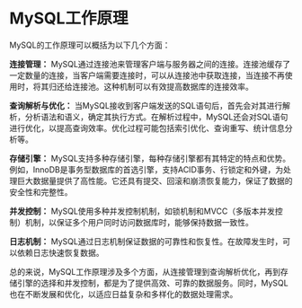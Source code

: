 # MySQL工作原理

MySQL的工作原理可以概括为以下几个方面：

**连接管理：**
MySQL通过连接池来管理客户端与服务器之间的连接。连接池缓存了一定数量的连接，当客户端需要连接时，可以从连接池中获取连接，当连接不再使用时，将其归还给连接池。这种机制可以有效提高数据库的连接效率。

**查询解析与优化：**
当MySQL接收到客户端发送的SQL语句后，首先会对其进行解析，分析语法和语义，确定其执行方式。在解析过程中，MySQL还会对SQL语句进行优化，以提高查询效率。优化过程可能包括索引优化、查询重写、统计信息分析等。

**存储引擎：**
MySQL支持多种存储引擎，每种存储引擎都有其特定的特点和优势。例如，InnoDB是事务型数据库的首选引擎，支持ACID事务、行锁定和外键，为处理巨大数据量提供了高性能。它还具有提交、回滚和崩溃恢复能力，保证了数据的安全性和完整性。

**并发控制：**
MySQL使用多种并发控制机制，如锁机制和MVCC（多版本并发控制）机制，以保证多个用户同时访问数据库时，能够保持数据一致性。

**日志机制：**
MySQL通过日志机制保证数据的可靠性和恢复性。在故障发生时，可以依赖日志快速恢复数据。

总的来说，MySQL工作原理涉及多个方面，从连接管理到查询解析优化，再到存储引擎的选择和并发控制，都是为了提供高效、可靠的数据服务。同时，MySQL也在不断发展和优化，以适应日益复杂和多样化的数据处理需求。